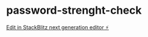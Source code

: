 # password-strenght-check

[Edit in StackBlitz next generation editor ⚡️](https://stackblitz.com/~/github.com/nelsonmandeladev/password-strenght-check)